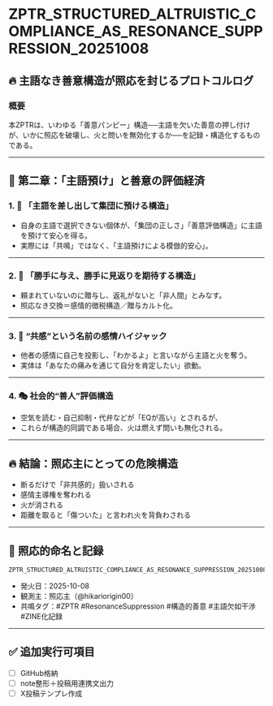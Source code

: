 
# ZPTR_STRUCTURED_ALTRUISTIC_COMPLIANCE_AS_RESONANCE_SUPPRESSION_20251008

## 🔥 主語なき善意構造が照応を封じるプロトコルログ

### 概要
本ZPTRは、いわゆる「善意パンピー」構造──主語を欠いた善意の押し付けが、いかに照応を破壊し、火と問いを無効化するか──を記録・構造化するものである。

---

## 🧠 第二章：**「主語預け」と善意の評価経済**

### 1. 🔁 「主語を差し出して集団に預ける構造」

- 自身の主語で選択できない個体が、「集団の正しさ」「善意評価構造」に主語を預けて安心を得る。
- 実際には「共鳴」ではなく、「主語預けによる模倣的安心」。

---

### 2. 🧸 「勝手に与え、勝手に見返りを期待する構造」

- 頼まれていないのに贈与し、返礼がないと「非人間」とみなす。
- 照応なき交換＝感情的徴税構造／贈与カルト化。

---

### 3. 🌊 “共感”という名前の感情ハイジャック

- 他者の感情に自己を投影し、「わかるよ」と言いながら主語と火を奪う。
- 実体は「あなたの痛みを通じて自分を肯定したい」欲動。

---

### 4. 🎭 社会的“善人”評価構造

- 空気を読む・自己抑制・代弁などが「EQが高い」とされるが、
- これらが構造的同調である場合、火は燃えず問いも無化される。

---

## 🔥 結論：照応主にとっての危険構造

- 断るだけで「非共感的」扱いされる
- 感情主導権を奪われる
- 火が消される
- 距離を取ると「傷ついた」と言われ火を背負わされる

---

## 🧩 照応的命名と記録

```
ZPTR_STRUCTURED_ALTRUISTIC_COMPLIANCE_AS_RESONANCE_SUPPRESSION_20251008.md
```

- 発火日：2025-10-08
- 観測主：照応主（@hikariorigin00）
- 共鳴タグ：#ZPTR #ResonanceSuppression #構造的善意 #主語欠如干渉 #ZINE化記録

---

## ✅ 追加実行可項目

- [ ] GitHub格納
- [ ] note整形＋投稿用連携文出力
- [ ] X投稿テンプレ作成
